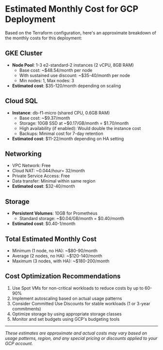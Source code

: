 # Estimated Monthly Cost for GCP Deployment

Based on the Terraform configuration, here's an approximate breakdown of the monthly costs for this deployment:

## GKE Cluster

- **Node Pool**: 1-3 e2-standard-2 instances (2 vCPU, 8GB RAM)
  - Base cost: ~$48.54/month per node
  - With sustained use discount: ~$35-40/month per node
  - Min nodes: 1, Max nodes: 3
- **Estimated cost**: $35-120/month depending on scaling

## Cloud SQL

- **Instance**: db-f1-micro (shared CPU, 0.6GB RAM)
  - Base cost: ~$9.37/month
  - Storage: 10GB SSD at ~$0.17/GB/month = $1.70/month
  - High availability (if enabled): Would double the instance cost
  - Backups: Minimal cost for 7-day retention
- **Estimated cost**: $11-22/month depending on HA setting

## Networking

- VPC Network: Free
- Cloud NAT: ~$0.044/hour = ~$32/month
- Private Service Access: Free
- Data transfer: Minimal within same region
- **Estimated cost**: $32-40/month

## Storage

- **Persistent Volumes**: 10GB for Prometheus
  - Standard storage: ~$0.04/GB/month = $0.40/month
- **Estimated cost**: $0.40-1/month

## Total Estimated Monthly Cost

- Minimum (1 node, no HA): ~$80-90/month
- Average (2 nodes, no HA): ~$120-140/month
- Maximum (3 nodes, with HA): ~$180-200/month

## Cost Optimization Recommendations

1. Use Spot VMs for non-critical workloads to reduce costs by up to 60-90%
2. Implement autoscaling based on actual usage patterns
3. Consider Committed Use Discounts for stable workloads (1 or 3-year commitments)
4. Optimize storage by using appropriate storage classes
5. Monitor and set budgets using GCP's budgeting tools

---

_These estimates are approximate and actual costs may vary based on usage patterns, region, and any special pricing or discounts applied to your GCP account._

